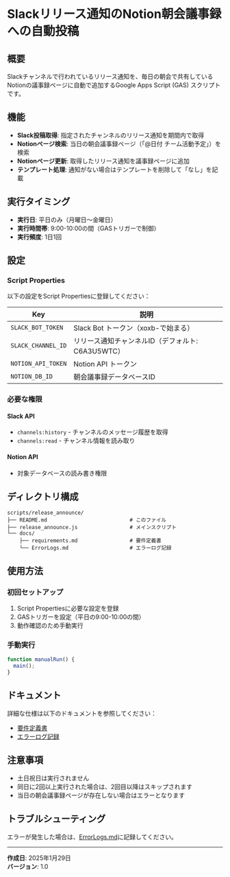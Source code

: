 # Slackリリース通知のNotion朝会議事録への自動投稿

## 概要

Slackチャンネルで行われているリリース通知を、毎日の朝会で共有しているNotionの議事録ページに自動で追加するGoogle Apps Script (GAS) スクリプトです。

## 機能

- **Slack投稿取得**: 指定されたチャンネルのリリース通知を期間内で取得
- **Notionページ検索**: 当日の朝会議事録ページ（「@日付 チーム活動予定」）を検索
- **Notionページ更新**: 取得したリリース通知を議事録ページに追加
- **テンプレート処理**: 通知がない場合はテンプレートを削除して「なし」を記載

## 実行タイミング

- **実行日**: 平日のみ（月曜日～金曜日）
- **実行時間帯**: 9:00-10:00の間（GASトリガーで制御）
- **実行頻度**: 1日1回

## 設定

### Script Properties

以下の設定をScript Propertiesに登録してください：

| Key | 説明 |
|---|---|
| `SLACK_BOT_TOKEN` | Slack Bot トークン（xoxb-で始まる） |
| `SLACK_CHANNEL_ID` | リリース通知チャンネルID（デフォルト: C6A3U5WTC） |
| `NOTION_API_TOKEN` | Notion API トークン |
| `NOTION_DB_ID` | 朝会議事録データベースID |

### 必要な権限

#### Slack API
- `channels:history` - チャンネルのメッセージ履歴を取得
- `channels:read` - チャンネル情報を読み取り

#### Notion API
- 対象データベースの読み書き権限

## ディレクトリ構成

```
scripts/release_announce/
├── README.md                           # このファイル
├── release_announce.js                 # メインスクリプト
└── docs/
    ├── requirements.md                 # 要件定義書
    └── ErrorLogs.md                    # エラーログ記録
```

## 使用方法

### 初回セットアップ

1. Script Propertiesに必要な設定を登録
2. GASトリガーを設定（平日の9:00-10:00の間）
3. 動作確認のため手動実行

### 手動実行

```javascript
function manualRun() {
  main();
}
```

## ドキュメント

詳細な仕様は以下のドキュメントを参照してください：

- [要件定義書](./docs/requirements.md)
- [エラーログ記録](./docs/ErrorLogs.md)

## 注意事項

- 土日祝日は実行されません
- 同日に2回以上実行された場合は、2回目以降はスキップされます
- 当日の朝会議事録ページが存在しない場合はエラーとなります

## トラブルシューティング

エラーが発生した場合は、[ErrorLogs.md](./docs/ErrorLogs.md)に記録してください。

---

**作成日**: 2025年1月29日  
**バージョン**: 1.0

